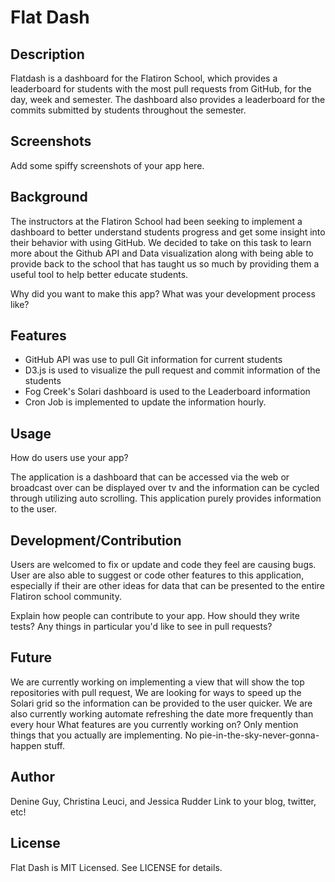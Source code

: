 # Flat Dash

## Description

Flatdash is a dashboard for the Flatiron School, which provides a leaderboard for students with the most pull requests from GitHub, for the day, week and semester. The dashboard also provides a leaderboard for the commits submitted by students throughout the semester.

## Screenshots

Add some spiffy screenshots of your app here.

## Background

The instructors at the Flatiron School had been seeking to implement a dashboard to better understand students progress and get some insight into their behavior with using GitHub. We decided to take on this task to learn more about the Github API and Data visualization along with being able to provide back to the school that has taught us so much by providing them a useful tool to help better educate students.

Why did you want to make this app? What was your development process
like?

## Features

- GitHub API was use to pull Git information for current students
- D3.js is used to visualize the pull request and commit information of the students
- Fog Creek's Solari dashboard is used to the Leaderboard information
- Cron Job is implemented to update the information hourly.
## Usage

How do users use your app?

The application is a dashboard that can be accessed via the web or broadcast over can be displayed over tv and the information can be cycled through utilizing auto scrolling.  This application purely provides information to the user. 

## Development/Contribution

Users are welcomed to fix or update and code they feel are causing bugs.  User are also able to suggest or code other features to this application, especially if their are other ideas for data that can be presented to the entire Flatiron school community.

Explain how people can contribute to your app. How should they write tests?
Any things in particular you'd like to see in pull requests?

## Future

We are currently working on implementing a view that will show the top repositories with pull request,  We are looking for ways to speed up the Solari grid so the information can be provided to the user quicker.  We are also currently working automate refreshing the date more frequently than every hour
What features are you currently working on? Only mention things that you
actually are implementing. No pie-in-the-sky-never-gonna-happen stuff.

## Author

Denine Guy, Christina Leuci, and Jessica Rudder
Link to your blog, twitter, etc!

## License

Flat Dash is MIT Licensed. See LICENSE for details.